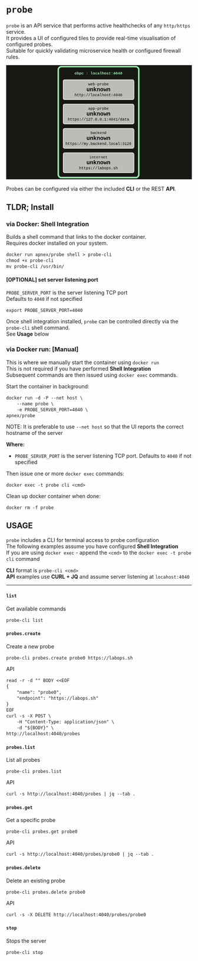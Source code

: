 # `probe`

`probe` is an API service that performs active healthchecks of any `http/https` service.  
It provides a UI of configured tiles to provide real-time visualisation of configured probes.  
Suitable for quickly validating microservice health or configured firewall rules.  

![probe-status](probe-status.gif)

Probes can be configured via either the included **CLI** or the REST **API**.  

## TLDR; Install
### via Docker: Shell Integration
Builds a shell command that links to the docker container.  
Requires docker installed on your system.  

```
docker run apnex/probe shell > probe-cli
chmod +x probe-cli
mv probe-cli /usr/bin/
```

#### [OPTIONAL] set server listening port
`PROBE_SERVER_PORT` is the server listening TCP port  
Defaults to `4040` if not specified
```
export PROBE_SERVER_PORT=4040
```

Once shell integration installed, `probe` can be controlled directly via the `probe-cli` shell command.  
See **Usage** below  

### via Docker run: [Manual]
This is where we manually start the container using `docker run`  
This is not required if you have performed **Shell Integration**   
Subsequent commands are then issued using `docker exec` commands.  

Start the container in background:
```
docker run -d -P --net host \
	--name probe \
	-e PROBE_SERVER_PORT=4040 \
apnex/probe
```

NOTE: It is preferable to use `--net host` so that the UI reports the correct hostname of the server  

**Where:**  
- `PROBE_SERVER_PORT` is the server listening TCP port. Defaults to `4040` if not specified  

Then issue one or more `docker exec` commands:
```
docker exec -t probe cli <cmd>
```

Clean up docker container when done:
```
docker rm -f probe
```

## USAGE
`probe` includes a CLI for terminal access to probe configuration  
The following examples assume you have configured **Shell Integration**  
If you are using `docker exec` - append the `<cmd>` to the  `docker exec -t probe cli` command  

**CLI** format is `probe-cli <cmd>`  
**API** examples use **CURL + JQ** and assume server listening at `locahost:4040`  

---
#### `list`
Get available commands  
```
probe-cli list
```

#### `probes.create`
Create a new probe  
```
probe-cli probes.create probe0 https://labops.sh
```

API
```shell
read -r -d "" BODY <<EOF
{
	"name": "probe0",
	"endpoint": "https://labops.sh"
}
EOF
curl -s -X POST \
	-H "Content-Type: application/json" \
	-d "${BODY}" \
http://localhost:4040/probes
```

#### `probes.list`
List all probes  
```
probe-cli probes.list
```

API
```shell
curl -s http://localhost:4040/probes | jq --tab .
```

#### `probes.get`
Get a specific probe  
```
probe-cli probes.get probe0
```

API
```shell
curl -s http://localhost:4040/probes/probe0 | jq --tab .
```

#### `probes.delete`
Delete an existing probe  
```
probe-cli probes.delete probe0
```

API
```shell
curl -s -X DELETE http://localhost:4040/probes/probe0
```

#### `stop`
Stops the server  
```
probe-cli stop
```
